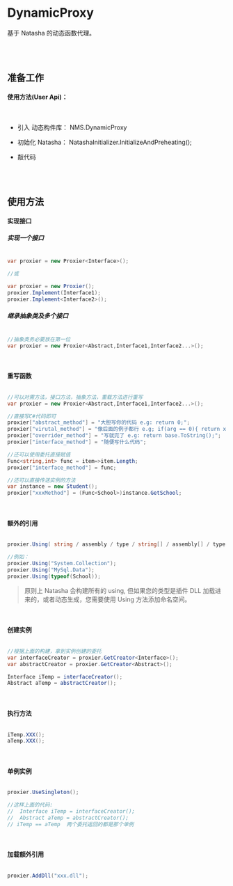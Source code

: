 # DynamicProxy
基于 Natasha 的动态函数代理。 

<br/>
<br/>  

## 准备工作


#### 使用方法(User Api)：  

 <br/>  
 
 - 引入 动态构件库： NMS.DynamicProxy

 - 初始化 Natasha： NatashaInitializer.InitializeAndPreheating();

 - 敲代码  
 

<br/> 
<br/> 

## 使用方法

#### 实现接口

##### 实现一个接口

```C# 

var proxier = new Proxier<Interface>();

//或

var proxier = new Proxier();
proxier.Implement(Interface1);
proxier.Implement<Interface2>(); 

```

##### 继承抽象类及多个接口

```C# 

//抽象类务必要放在第一位
var proxier = new Proxier<Abstract,Interface1,Interface2...>(); 

```
<br/>

#### 重写函数


```C# 

//可以对需方法，接口方法，抽象方法，重载方法进行重写
var proxier = new Proxier<Abstract,Interface1,Interface2...>();

//直接写C#代码即可
proxier["abstract_method"] = "大胆写你的代码 e.g: return 0;";
proxier["virutal_method"] = "像后面的例子都行 e.g; if(arg == 0){ return xxx;} return default;";
proxier["overrider_method"] = "写就完了 e.g: return base.ToString();";
proxier["interface_method"] = "随便写什么代码";

//还可以使用委托直接赋值
Func<string,int> func = item=>item.Length;
proxier["interface_method"] = func;

//还可以直接传送实例的方法
var instance = new Student();
proxier["xxxMethod"] = (Func<School>)instance.GetSchool;  

```
<br/> 

#### 额外的引用

```c#

proxier.Using( string / assembly / type / string[] / assembly[] / type );

//例如：
proxier.Using("System.Collection");
proxier.Using("MySql.Data");
proxier.Using(typeof(School));

```
> 原则上 Natasha 会构建所有的 using, 但如果您的类型是插件 DLL 加载进来的，或者动态生成，您需要使用 Using 方法添加命名空间。

<br/>

#### 创建实例

```C#

//根据上面的构建，拿到实例创建的委托
var interfaceCreator = proxier.GetCreator<Interface>();
var abstractCreator = proxier.GetCreator<Abstract>();

Interface iTemp = interfaceCreator();
Abstract aTemp = abstractCreator();

```

<br/>  
  
  
#### 执行方法

```C#

iTemp.XXX();
aTemp.XXX();

```

<br/>  
  
#### 单例实例

```C#

proxier.UseSingleton();

//这样上面的代码:
//  Interface iTemp = interfaceCreator();
//  Abstract aTemp = abstractCreator();
// iTemp == aTemp  两个委托返回的都是那个单例

```

<br/>  
 
#### 加载额外引用

```C#

proxier.AddDll("xxx.dll");

```
